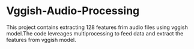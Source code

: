 # Vggish-Audio-Processing
This project contains extracting 128 features frim audio files using vggish model.The code levreages multiprocessing to feed data and extract the features from vggish model.
